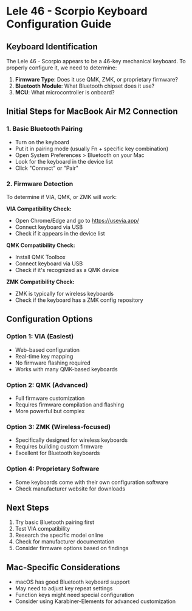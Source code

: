# Lele 46 - Scorpio Keyboard Configuration Guide

## Keyboard Identification

The Lele 46 - Scorpio appears to be a 46-key mechanical keyboard. To properly configure it, we need to determine:

1. **Firmware Type**: Does it use QMK, ZMK, or proprietary firmware?
2. **Bluetooth Module**: What Bluetooth chipset does it use?
3. **MCU**: What microcontroller is onboard?

## Initial Steps for MacBook Air M2 Connection

### 1. Basic Bluetooth Pairing
- Turn on the keyboard
- Put it in pairing mode (usually Fn + specific key combination)
- Open System Preferences > Bluetooth on your Mac
- Look for the keyboard in the device list
- Click "Connect" or "Pair"

### 2. Firmware Detection
To determine if VIA, QMK, or ZMK will work:

**VIA Compatibility Check:**
- Open Chrome/Edge and go to https://usevia.app/
- Connect keyboard via USB
- Check if it appears in the device list

**QMK Compatibility Check:**
- Install QMK Toolbox
- Connect keyboard via USB
- Check if it's recognized as a QMK device

**ZMK Compatibility Check:**
- ZMK is typically for wireless keyboards
- Check if the keyboard has a ZMK config repository

## Configuration Options

### Option 1: VIA (Easiest)
- Web-based configuration
- Real-time key mapping
- No firmware flashing required
- Works with many QMK-based keyboards

### Option 2: QMK (Advanced)
- Full firmware customization
- Requires firmware compilation and flashing
- More powerful but complex

### Option 3: ZMK (Wireless-focused)
- Specifically designed for wireless keyboards
- Requires building custom firmware
- Excellent for Bluetooth keyboards

### Option 4: Proprietary Software
- Some keyboards come with their own configuration software
- Check manufacturer website for downloads

## Next Steps

1. Try basic Bluetooth pairing first
2. Test VIA compatibility
3. Research the specific model online
4. Check for manufacturer documentation
5. Consider firmware options based on findings

## Mac-Specific Considerations

- macOS has good Bluetooth keyboard support
- May need to adjust key repeat settings
- Function keys might need special configuration
- Consider using Karabiner-Elements for advanced customization 